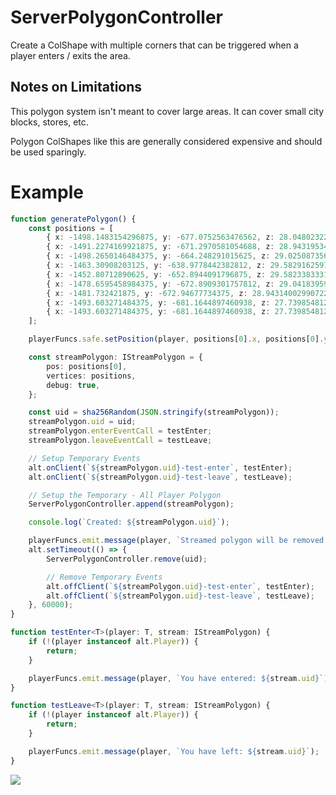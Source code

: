 

# ServerPolygonController

Create a ColShape with multiple corners that can be triggered when a player enters / exits the area.

## Notes on Limitations

This polygon system isn't meant to cover large areas. It can cover small city blocks, stores, etc.

Polygon ColShapes like this are generally considered expensive and should be used sparingly.

# Example

```typescript
function generatePolygon() {
    const positions = [
        { x: -1498.1483154296875, y: -677.0752563476562, z: 28.048023223876953 },
        { x: -1491.2274169921875, y: -671.2970581054688, z: 28.943195343017578 },
        { x: -1498.2650146484375, y: -664.248291015625, z: 29.025087356567383 },
        { x: -1463.30908203125, y: -638.9778442382812, z: 29.582916259765625 },
        { x: -1452.80712890625, y: -652.8944091796875, z: 29.582338333129883 },
        { x: -1478.6595458984375, y: -672.8909301757812, z: 29.041839599609375 },
        { x: -1481.732421875, y: -672.94677734375, z: 28.943140029907227 },
        { x: -1493.603271484375, y: -681.1644897460938, z: 27.73985481262207 },
        { x: -1493.603271484375, y: -681.1644897460938, z: 27.73985481262207 },
    ];

    playerFuncs.safe.setPosition(player, positions[0].x, positions[0].y, positions[0].z);

    const streamPolygon: IStreamPolygon = {
        pos: positions[0],
        vertices: positions,
        debug: true,
    };

    const uid = sha256Random(JSON.stringify(streamPolygon));
    streamPolygon.uid = uid;
    streamPolygon.enterEventCall = testEnter;
    streamPolygon.leaveEventCall = testLeave;

    // Setup Temporary Events
    alt.onClient(`${streamPolygon.uid}-test-enter`, testEnter);
    alt.onClient(`${streamPolygon.uid}-test-leave`, testLeave);

    // Setup the Temporary - All Player Polygon
    ServerPolygonController.append(streamPolygon);

    console.log(`Created: ${streamPolygon.uid}`);

    playerFuncs.emit.message(player, `Streamed polygon will be removed in 60 seconds.`);
    alt.setTimeout(() => {
        ServerPolygonController.remove(uid);

        // Remove Temporary Events
        alt.offClient(`${streamPolygon.uid}-test-enter`, testEnter);
        alt.offClient(`${streamPolygon.uid}-test-leave`, testLeave);
    }, 60000);
}

function testEnter<T>(player: T, stream: IStreamPolygon) {
    if (!(player instanceof alt.Player)) {
        return;
    }

    playerFuncs.emit.message(player, `You have entered: ${stream.uid}`);
}

function testLeave<T>(player: T, stream: IStreamPolygon) {
    if (!(player instanceof alt.Player)) {
        return;
    }

    playerFuncs.emit.message(player, `You have left: ${stream.uid}`);
}
```

![](https://i.imgur.com/tMIbeN4.png)